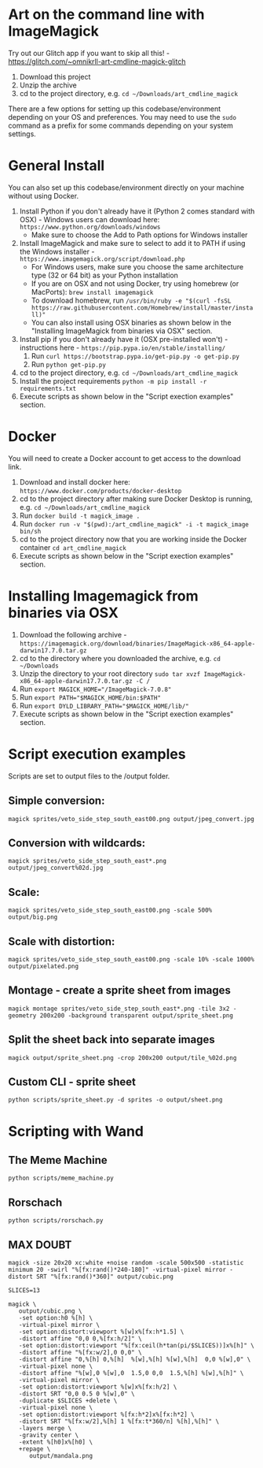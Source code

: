 # Art on the command line with ImageMagick

Try out our Glitch app if you want to skip all this! - https://glitch.com/~omnikrll-art-cmdline-magick-glitch

1. Download this project
2. Unzip the archive
3. cd to the project directory, e.g. `cd ~/Downloads/art_cmdline_magick`

There are a few options for setting up this codebase/environment depending on your OS and preferences. You may need to use the `sudo` command as a prefix for some commands depending on your system settings.

# General Install 

You can also set up this codebase/environment directly on your machine without using Docker.

1. Install Python if you don't already have it (Python 2 comes standard with OSX) - Windows users can download here: `https://www.python.org/downloads/windows`
    * Make sure to choose the Add to Path options for Windows installer
2. Install ImageMagick and make sure to select to add it to PATH if using the Windows installer - `https://www.imagemagick.org/script/download.php`
    * For Windows users, make sure you choose the same architecture type (32 or 64 bit) as your Python installation
    * If you are on OSX and not using Docker, try using homebrew (or MacPorts): `brew install imagemagick`
    * To download homebrew, run `/usr/bin/ruby -e "$(curl -fsSL https://raw.githubusercontent.com/Homebrew/install/master/install)"`
    * You can also install using OSX binaries as shown below in the "Installing ImageMagick from binaries via OSX" section.
3. Install pip if you don't already have it (OSX pre-installed won't) - instructions here - `https://pip.pypa.io/en/stable/installing/`
    1. Run `curl https://bootstrap.pypa.io/get-pip.py -o get-pip.py`
    2. Run `python get-pip.py`
4. cd to the project directory, e.g. `cd ~/Downloads/art_cmdline_magick`
5. Install the project requirements `python -m pip install -r requirements.txt`
6. Execute scripts as shown below in the "Script exection examples" section.

# Docker

You will need to create a Docker account to get access to the download link.

1. Download and install docker here: `https://www.docker.com/products/docker-desktop`
2. cd to the project directory after making sure Docker Desktop is running, e.g. `cd ~/Downloads/art_cmdline_magick`
3. Run `docker build -t magick_image .`
4. Run `docker run -v "$(pwd):/art_cmdline_magick" -i -t magick_image bin/sh`
5. cd to the project directory now that you are working inside the Docker container `cd art_cmdline_magick`
5. Execute scripts as shown below in the "Script exection examples" section. 

# Installing Imagemagick from binaries via OSX

1. Download the following archive - `https://imagemagick.org/download/binaries/ImageMagick-x86_64-apple-darwin17.7.0.tar.gz`
2. cd to the directory where you downloaded the archive, e.g. `cd ~/Downloads`
3. Unzip the directory to your root directory `sudo tar xvzf ImageMagick-x86_64-apple-darwin17.7.0.tar.gz -C /`
4. Run `export MAGICK_HOME="/ImageMagick-7.0.8"`
5. Run `export PATH="$MAGICK_HOME/bin:$PATH"`
6. Run `export DYLD_LIBRARY_PATH="$MAGICK_HOME/lib/"`
7. Execute scripts as shown below in the "Script exection examples" section.


# Script execution examples

Scripts are set to output files to the /output folder.

## Simple conversion:

`magick sprites/veto_side_step_south_east00.png output/jpeg_convert.jpg`

## Conversion with wildcards:

`magick sprites/veto_side_step_south_east*.png output/jpeg_convert%02d.jpg`

## Scale:

`magick sprites/veto_side_step_south_east00.png -scale 500% output/big.png`

## Scale with distortion:

`magick sprites/veto_side_step_south_east00.png -scale 10% -scale 1000% output/pixelated.png`

## Montage - create a sprite sheet from images

`magick montage sprites/veto_side_step_south_east*.png -tile 3x2 -geometry 200x200 -background transparent output/sprite_sheet.png`

## Split the sheet back into separate images

`magick output/sprite_sheet.png -crop 200x200 output/tile_%02d.png`

## Custom CLI - sprite sheet

`python scripts/sprite_sheet.py -d sprites -o output/sheet.png`

# Scripting with Wand 

## The Meme Machine

`python scripts/meme_machine.py`

## Rorschach

`python scripts/rorschach.py`

## MAX DOUBT

`magick -size 20x20 xc:white +noise random -scale 500x500 -statistic minimum 20 -swirl "%[fx:rand()*240-180]" -virtual-pixel mirror -distort SRT "%[fx:rand()*360]" output/cubic.png`

```
SLICES=13

magick \
   output/cubic.png \
   -set option:h0 %[h] \
   -virtual-pixel mirror \
   -set option:distort:viewport %[w]x%[fx:h*1.5] \
   -distort affine "0,0 0,%[fx:h/2]" \
   -set option:distort:viewport "%[fx:ceil(h*tan(pi/$SLICES))]x%[h]" \
   -distort affine "%[fx:w/2],0 0,0" \
   -distort affine "0,%[h] 0,%[h]  %[w],%[h] %[w],%[h]  0,0 %[w],0" \
   -virtual-pixel none \
   -distort affine "%[w],0 %[w],0  1.5,0 0,0  1.5,%[h] %[w],%[h]" \
   -virtual-pixel mirror \
   -set option:distort:viewport %[w]x%[fx:h/2] \
   -distort SRT "0,0 0.5 0 %[w],0" \
   -duplicate $SLICES +delete \
   -virtual-pixel none \
   -set option:distort:viewport %[fx:h*2]x%[fx:h*2] \
   -distort SRT "%[fx:w/2],%[h] 1 %[fx:t*360/n] %[h],%[h]" \
   -layers merge \
   -gravity center \
   -extent %[h0]x%[h0] \
   +repage \
      output/mandala.png
```
